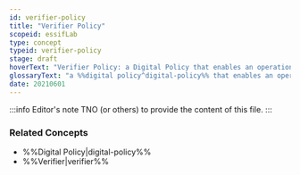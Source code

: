 ```yaml
---
id: verifier-policy
title: "Verifier Policy"
scopeid: essifLab
type: concept
typeid: verifier-policy
stage: draft
hoverText: "Verifier Policy: a Digital Policy that enables an operational Verifier component to function in accordance with the Objectives of its Principal."
glossaryText: "a %%digital policy^digital-policy%% that enables an operational %%verifier^verifier%% component to function in accordance with the %%objectives^objective%% of its %%principal^principal%%."
date: 20210601
---
```


:::info Editor's note
TNO (or others) to provide the content of this file.
:::

### Related Concepts
- %%Digital Policy|digital-policy%%
- %%Verifier|verifier%%

